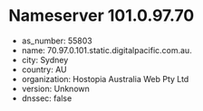 # Nameserver 101.0.97.70

* as_number: 55803
* name: 70.97.0.101.static.digitalpacific.com.au.
* city: Sydney
* country: AU
* organization: Hostopia Australia Web Pty Ltd
* version: Unknown
* dnssec: false
